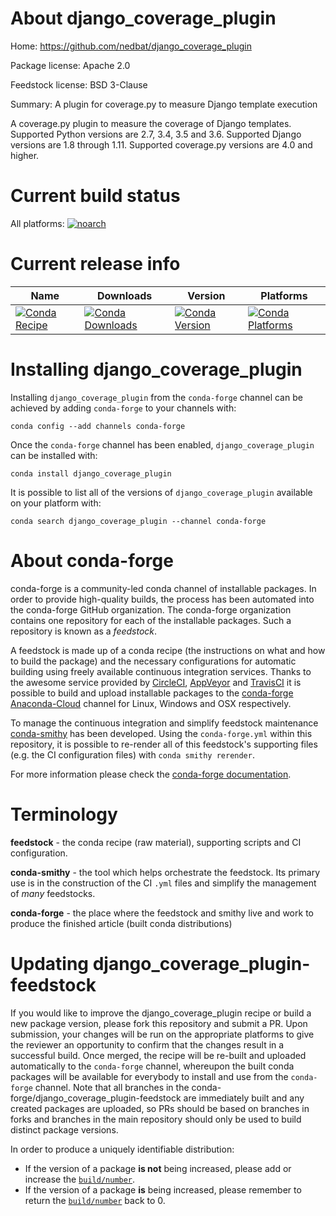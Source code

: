 About django_coverage_plugin
============================

Home: https://github.com/nedbat/django_coverage_plugin

Package license: Apache 2.0

Feedstock license: BSD 3-Clause

Summary: A plugin for coverage.py to measure Django template execution

A coverage.py plugin to measure the coverage of Django templates. Supported Python versions are 2.7, 3.4, 3.5 and 3.6. Supported Django versions are 1.8 through 1.11. Supported coverage.py versions are 4.0 and higher.

Current build status
====================

All platforms:
[![noarch](https://img.shields.io/circleci/project/github/conda-forge/django_coverage_plugin-feedstock/master.svg?label=noarch)](https://circleci.com/gh/conda-forge/django_coverage_plugin-feedstock)

Current release info
====================

| Name | Downloads | Version | Platforms |
| --- | --- | --- | --- |
| [![Conda Recipe](https://img.shields.io/badge/recipe-django_coverage_plugin-green.svg)](https://anaconda.org/conda-forge/django_coverage_plugin) | [![Conda Downloads](https://img.shields.io/conda/dn/conda-forge/django_coverage_plugin.svg)](https://anaconda.org/conda-forge/django_coverage_plugin) | [![Conda Version](https://img.shields.io/conda/vn/conda-forge/django_coverage_plugin.svg)](https://anaconda.org/conda-forge/django_coverage_plugin) | [![Conda Platforms](https://img.shields.io/conda/pn/conda-forge/django_coverage_plugin.svg)](https://anaconda.org/conda-forge/django_coverage_plugin) |

Installing django_coverage_plugin
=================================

Installing `django_coverage_plugin` from the `conda-forge` channel can be achieved by adding `conda-forge` to your channels with:

```
conda config --add channels conda-forge
```

Once the `conda-forge` channel has been enabled, `django_coverage_plugin` can be installed with:

```
conda install django_coverage_plugin
```

It is possible to list all of the versions of `django_coverage_plugin` available on your platform with:

```
conda search django_coverage_plugin --channel conda-forge
```


About conda-forge
=================

conda-forge is a community-led conda channel of installable packages.
In order to provide high-quality builds, the process has been automated into the
conda-forge GitHub organization. The conda-forge organization contains one repository
for each of the installable packages. Such a repository is known as a *feedstock*.

A feedstock is made up of a conda recipe (the instructions on what and how to build
the package) and the necessary configurations for automatic building using freely
available continuous integration services. Thanks to the awesome service provided by
[CircleCI](https://circleci.com/), [AppVeyor](http://www.appveyor.com/)
and [TravisCI](https://travis-ci.org/) it is possible to build and upload installable
packages to the [conda-forge](https://anaconda.org/conda-forge)
[Anaconda-Cloud](http://docs.anaconda.org/) channel for Linux, Windows and OSX respectively.

To manage the continuous integration and simplify feedstock maintenance
[conda-smithy](http://github.com/conda-forge/conda-smithy) has been developed.
Using the ``conda-forge.yml`` within this repository, it is possible to re-render all of
this feedstock's supporting files (e.g. the CI configuration files) with ``conda smithy rerender``.

For more information please check the [conda-forge documentation](https://conda-forge.org/docs/).

Terminology
===========

**feedstock** - the conda recipe (raw material), supporting scripts and CI configuration.

**conda-smithy** - the tool which helps orchestrate the feedstock.
                   Its primary use is in the construction of the CI ``.yml`` files
                   and simplify the management of *many* feedstocks.

**conda-forge** - the place where the feedstock and smithy live and work to
                  produce the finished article (built conda distributions)


Updating django_coverage_plugin-feedstock
=========================================

If you would like to improve the django_coverage_plugin recipe or build a new
package version, please fork this repository and submit a PR. Upon submission,
your changes will be run on the appropriate platforms to give the reviewer an
opportunity to confirm that the changes result in a successful build. Once
merged, the recipe will be re-built and uploaded automatically to the
`conda-forge` channel, whereupon the built conda packages will be available for
everybody to install and use from the `conda-forge` channel.
Note that all branches in the conda-forge/django_coverage_plugin-feedstock are
immediately built and any created packages are uploaded, so PRs should be based
on branches in forks and branches in the main repository should only be used to
build distinct package versions.

In order to produce a uniquely identifiable distribution:
 * If the version of a package **is not** being increased, please add or increase
   the [``build/number``](http://conda.pydata.org/docs/building/meta-yaml.html#build-number-and-string).
 * If the version of a package **is** being increased, please remember to return
   the [``build/number``](http://conda.pydata.org/docs/building/meta-yaml.html#build-number-and-string)
   back to 0.